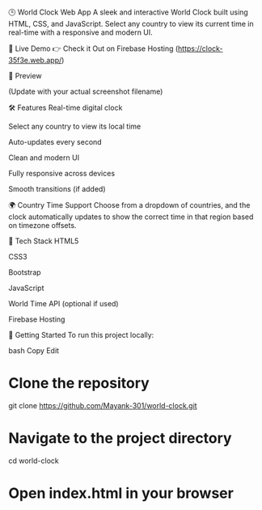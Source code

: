 🕒 World Clock Web App
A sleek and interactive World Clock built using HTML, CSS, and JavaScript. Select any country to view its current time in real-time with a responsive and modern UI.

🔗 Live Demo
👉 Check it Out on Firebase Hosting
(https://clock-35f3e.web.app/)

📸 Preview

(Update with your actual screenshot filename)

🛠 Features
Real-time digital clock

Select any country to view its local time

Auto-updates every second

Clean and modern UI

Fully responsive across devices

Smooth transitions (if added)

🌍 Country Time Support
Choose from a dropdown of countries, and the clock automatically updates to show the correct time in that region based on timezone offsets.

📂 Tech Stack
HTML5

CSS3

Bootstrap

JavaScript

World Time API (optional if used)

Firebase Hosting

🚀 Getting Started
To run this project locally:

bash
Copy
Edit
# Clone the repository
git clone https://github.com/Mayank-301/world-clock.git

# Navigate to the project directory
cd world-clock

# Open index.html in your browser
